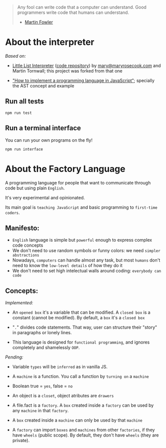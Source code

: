 > Any fool can write code that a computer can understand.
> Good programmers write code that humans can understand.
>
> - [Martin Fowler](https://en.wikiquote.org/wiki/Martin_Fowler)

# About the interpreter

_Based on:_

- [Little List Interpreter](https://maryrosecook.com/blog/post/little-lisp-interpreter) ([code repository](https://github.com/maryrosecook/littlelisp)) by mary@maryrosecook.com and Martin Tornwall; this project was forked from that one

- ["How to implement a programming language in JavaScript"](http://lisperator.net/pltut/); specially the AST concept and example

## Run all tests

```
npm run test
```

## Run a terminal interface

You can run your own programs on the fly!

```
npm run interface
```

# About the Factory Language

A programming language for people that want to communicate through code but using plain `English`.

It's very experimental and opinionated.

Its main goal is `teaching JavaScript` and basic programming to `first-time coders`.

## Manifesto:

- `English` language is simple but `powerful` enough to express complex code concepts
- We don't need to use random symbols or funny colors: we need `simpler abstractions`
- Nowadays, `computers` can handle almost any task, but most `humans` don't need to know the `low-level details` of how they do it
- We don't need to set high intelectual walls around coding: `everybody can code`

## Concepts:

_Implemented:_

- An `opened box` it's a variable that can be modified. A `closed box` is a constant (cannot be modified). By default, a `box` it's a `closed box`

- "`.`" divides code statements. That way, user can structure their "story" in paragraphs or lonely lines.

- This language is designed for `functional programming`, and ignores completely and shamelessly `OOP`.

_Pending:_

- Variable `types` will be `inferred` as in vanilla JS.

- A `machine` is a function. You call a function by `turning on` a `machine`
- Boolean true = `yes`, false = `no`

- An object is a `closet`, object atributes are `drawers`

- A file.fact is a `factory`. A `box` created inside a `factory` can be used by any `machine` in that `factory`.
- A `box` created inside a `machine` can only be used by that `machine`

- A `factory` can import `boxes` and `machines` from other `factories`, if they have `wheels` (public scope). By default, they don't have `wheels` (they are private).
